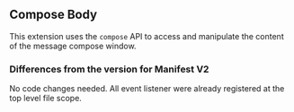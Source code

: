 ## Compose Body

This extension uses the `compose` API to access and manipulate the content of the message compose window.

### Differences from the version for Manifest V2

No code changes needed. All event listener were already registered at the top level file scope.
